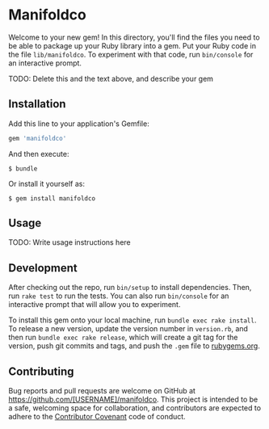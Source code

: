 # Manifoldco

Welcome to your new gem! In this directory, you'll find the files you need to be able to package up your Ruby library into a gem. Put your Ruby code in the file `lib/manifoldco`. To experiment with that code, run `bin/console` for an interactive prompt.

TODO: Delete this and the text above, and describe your gem

## Installation

Add this line to your application's Gemfile:

```ruby
gem 'manifoldco'
```

And then execute:

    $ bundle

Or install it yourself as:

    $ gem install manifoldco

## Usage

TODO: Write usage instructions here

## Development

After checking out the repo, run `bin/setup` to install dependencies. Then, run `rake test` to run the tests. You can also run `bin/console` for an interactive prompt that will allow you to experiment.

To install this gem onto your local machine, run `bundle exec rake install`. To release a new version, update the version number in `version.rb`, and then run `bundle exec rake release`, which will create a git tag for the version, push git commits and tags, and push the `.gem` file to [rubygems.org](https://rubygems.org).

## Contributing

Bug reports and pull requests are welcome on GitHub at https://github.com/[USERNAME]/manifoldco. This project is intended to be a safe, welcoming space for collaboration, and contributors are expected to adhere to the [Contributor Covenant](http://contributor-covenant.org) code of conduct.

